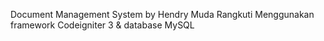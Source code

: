 Document Management System by Hendry Muda Rangkuti
Menggunakan framework Codeigniter 3 & database MySQL
